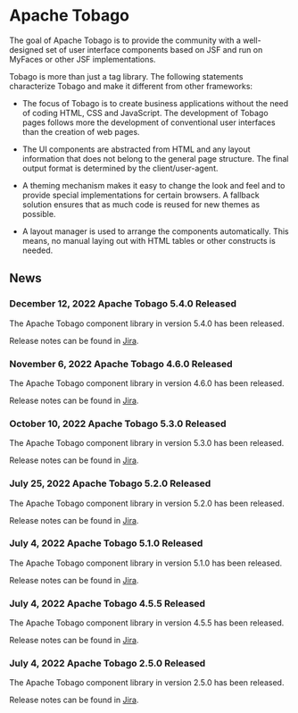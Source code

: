 # Apache Tobago

The goal of Apache Tobago is to provide the community with a well-designed set of user
interface components based on JSF and run on MyFaces or other JSF implementations.

Tobago is more than just a tag library. The following statements characterize Tobago and make
it different from other frameworks:

* The focus of Tobago is to create business applications without the need of coding
  HTML, CSS and JavaScript. The development of Tobago pages follows more the development of
  conventional user interfaces than the creation of web pages.

* The UI components are abstracted from HTML and any layout information that does
  not belong to the general page structure. The final output format is determined
  by the client/user-agent.

* A theming mechanism makes it easy to change the look and feel and to provide
  special implementations for certain browsers. A fallback solution ensures that
  as much code is reused for new themes as possible.

* A layout manager is used to arrange the components automatically. This means, no
  manual laying out with HTML tables or other constructs is needed.

## News

### December 12, 2022 Apache Tobago 5.4.0 Released

The Apache Tobago component library in version 5.4.0 has been released.

Release notes can be found in
[Jira](https://issues.apache.org/jira/secure/ReleaseNote.jspa?version=12350747&projectId=12352274).

### November 6, 2022 Apache Tobago 4.6.0 Released

The Apache Tobago component library in version 4.6.0 has been released.

Release notes can be found in
[Jira](https://issues.apache.org/jira/secure/ReleaseNote.jspa?version=12350747&projectId=12352084).

### October 10, 2022 Apache Tobago 5.3.0 Released

The Apache Tobago component library in version 5.3.0 has been released.

Release notes can be found in
[Jira](https://issues.apache.org/jira/secure/ReleaseNote.jspa?version=12350747&projectId=12310273).

### July 25, 2022 Apache Tobago 5.2.0 Released

The Apache Tobago component library in version 5.2.0 has been released.

Release notes can be found in
[Jira](https://issues.apache.org/jira/secure/ReleaseNote.jspa?version=12344151&projectId=12310273).

### July 4, 2022 Apache Tobago 5.1.0 Released

The Apache Tobago component library in version 5.1.0 has been released.

Release notes can be found in
[Jira](https://issues.apache.org/jira/secure/ReleaseNote.jspa?version=12344152&projectId=12310273).

### July 4, 2022 Apache Tobago 4.5.5 Released

The Apache Tobago component library in version 4.5.5 has been released.

Release notes can be found in
[Jira](https://issues.apache.org/jira/secure/ReleaseNote.jspa?version=12350236&projectId=12310273).

### July 4, 2022 Apache Tobago 2.5.0 Released

The Apache Tobago component library in version 2.5.0 has been released.

Release notes can be found in
[Jira](https://issues.apache.org/jira/secure/ReleaseNote.jspa?version=12345962&projectId=12310273).
